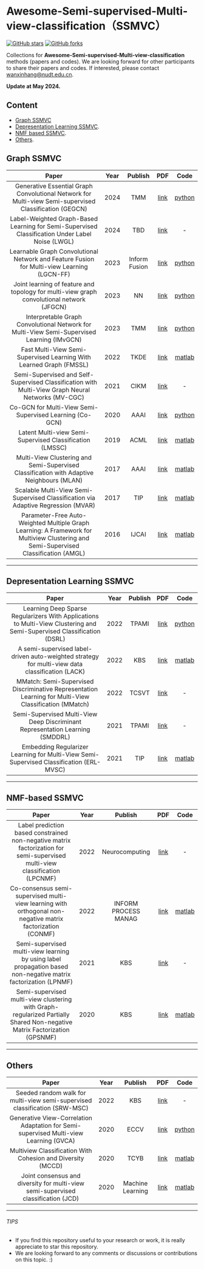 # Awesome-Semi-supervised-Multi-view-classification（SSMVC）
[stars-img]: https://img.shields.io/github/stars/wanxinhang/Awesome-Semi-supervised-Multi-view-classification?style=plastic
[stars-url]: https://github.com/wanxinhang/Awesome-semi-supervised-multi-view-classification/stargazers
[fork-img]: https://img.shields.io/github/forks/wanxinhang/Awesome-Semi-supervised-Multi-view-classification?style=plastic
[fork-url]: https://github.com/wanxinhang/Awesome-Semi-supervised-Multi-view-classification/network/members

[![GitHub stars][stars-img]][stars-url]
[![GitHub forks][fork-img]][fork-url]

Collections for **Awesome-Semi-supervised-Multi-view-classification** methods (papers and codes).
We are looking forward for other participants to share their papers and codes. If interested, please contact <wanxinhang@nudt.edu.cn>.

**Update at May 2024.**

## Content
  - [Graph SSMVC](#Graph-SSMVC)
  - [Depresentation Learning SSMVC](#Depresentation-Learning-SSMVC).
  - [NMF based SSMVC](#NMF-based-SSMVC).
  - [Others](#Others).


## Graph SSMVC
|Paper|Year|Publish|PDF|Code|
|  :-----: | :------: | :------: | :------: | :------: |
|Generative Essential Graph Convolutional Network for Multi-view Semi-supervised Classification (GEGCN)|2024|TMM|[link](https://ieeexplore.ieee.org/document/10462517)|[python](https://github.com/long319/GEGCN)|
|Label-Weighted Graph-Based Learning for Semi-Supervised Classification Under Label Noise (LWGL)|2024|TBD|[link](https://ieeexplore.ieee.org/document/10265191)|-|
|Learnable Graph Convolutional Network and Feature Fusion for Multi-view Learning (LGCN-FF)|2023|Inform Fusion|[link](https://dl.acm.org/doi/abs/10.1016/j.inffus.2023.02.013)|[python](https://github.com/chenzl23/LGCNFF)|
|Joint learning of feature and topology for multi-view graph convolutional network (JFGCN)|2023|NN|[link](https://dl.acm.org/doi/10.1016/j.neunet.2023.09.006)|[python](https://github.com/YuhongChen2320/JFGCN)|
|Interpretable Graph Convolutional Network for Multi-View Semi-Supervised Learning (IMvGCN)|2023|TMM|[link](https://ieeexplore.ieee.org/document/10080867)|[python](https://github.com/ZhihaoWu99/IMvGCN)|
|Fast Multi-View Semi-Supervised Learning With Learned Graph (FMSSL)|2022|TKDE|[link](https://ieeexplore.ieee.org/document/9026760)|[matlab](https://github.com/caccode/FMSSL)|
|Semi-Supervised and Self-Supervised Classification with Multi-View Graph Neural Networks (MV-CGC)|2021|CIKM|[link](https://dl.acm.org/doi/abs/10.1145/3459637.3482477)|-|
|Co-GCN for Multi-View Semi-Supervised Learning (Co-GCN)|2020|AAAI|[link](https://ojs.aaai.org/index.php/AAAI/article/view/5901)|[python](https://github.com/wanxinhang/Awesome-Semi-supervised-Multi-view-classification/blob/main/code/co-gcn/)|
|Latent Multi-view Semi-Supervised Classification (LMSSC)|2019|ACML|[link](https://proceedings.mlr.press/v101/bo19a.html)|[matlab](https://github.com/sckangz/LMVL)|
|Multi-View Clustering and Semi-Supervised Classification with Adaptive Neighbours (MLAN)|2017|AAAI|[link](https://ojs.aaai.org/index.php/AAAI/article/view/10909)|[matlab](https://github.com/Zing22/mlan)|
|Scalable Multi-View Semi-Supervised Classification via Adaptive Regression (MVAR)|2017|TIP|[link](https://ieeexplore.ieee.org/abstract/document/7953537)|[matlab](https://github.com/taohong08/Scalable-Multi-View-Semi-Supervised-Classification-via-Adaptive-Regression)|
|Parameter-Free Auto-Weighted Multiple Graph Learning: A Framework for Multiview Clustering and Semi-Supervised Classification (AMGL)|2016|IJCAI|[link](https://www.ijcai.org/Proceedings/16/Papers/269.pdf)|[matlab](https://github.com/kylejingli/AMGL-IJCAI16)|
---

## Depresentation Learning SSMVC
|Paper|Year|Publish|PDF|Code|
| :-----: | :------: | :------: | :------: | :------: |
|Learning Deep Sparse Regularizers With Applications to Multi-View Clustering and Semi-Supervised Classification (DSRL)|2022|TPAMI|[link](https://ieeexplore.ieee.org/abstract/document/9439159)|[python](https://github.com/chenzl23/DSRL)|
|A semi-supervised label-driven auto-weighted strategy for multi-view data classification (LACK)|2022|KBS|[link](https://www.sciencedirect.com/science/article/pii/S0950705122008577)|[matlab](https://github.com/isYuyuanYu/Label-driven-auto-weighted-constrained-K-means)|
|MMatch: Semi-Supervised Discriminative Representation Learning for Multi-View Classification (MMatch)|2022|TCSVT|[link](https://ieeexplore.ieee.org/abstract/document/9733884)|-|-|
|Semi-Supervised Multi-View Deep Discriminant Representation Learning (SMDDRL)|2021|TPAMI|[link](https://ieeexplore.ieee.org/abstract/document/8998334)|-|
|Embedding Regularizer Learning for Multi-View Semi-Supervised Classification (ERL-MVSC)|2021|TIP|[link](https://ieeexplore.ieee.org/abstract/document/9508823)|[matlab](https://github.com/huangsuj/ERL-MVSC)|
---

## NMF-based SSMVC
|Paper|Year|Publish|PDF|Code|
| :-----: | :------: | :------: | :------: | :------: |
|Label prediction based constrained non-negative matrix factorization for semi-supervised multi-view classification (LPCNMF)|2022|Neurocomputing|[link](https://www.sciencedirect.com/science/article/pii/S0925231222011742)|-|
|Co-consensus semi-supervised multi-view learning with orthogonal non-negative matrix factorization (CONMF)|2022|INFORM PROCESS MANAG|[link](https://www.sciencedirect.com/science/article/abs/pii/S0306457322001583)|[matlab](https://github.com/liangnaiyao/CONMF)|
|Semi-supervised multi-view learning by using label propagation based non-negative matrix factorization (LPNMF)|2021|KBS|[link](https://www.sciencedirect.com/science/article/pii/S0950705121005062)|-|
|Semi-supervised multi-view clustering with Graph-regularized Partially Shared Non-negative Matrix Factorization (GPSNMF)|2020|KBS|[link](https://www.sciencedirect.com/science/article/pii/S0950705119305271)|[matlab](https://github.com/liangnaiyao/GPSNMF)|
---

## Others
|Paper|Year|Publish|PDF|Code|
|  :-----: | :------: | :------: | :------: | :------: |
|Seeded random walk for multi-view semi-supervised classification (SRW-MSC)|2022|KBS|[link](https://www.sciencedirect.com/science/article/pii/S0950705121002793)|-|
|Generative View-Correlation Adaptation for Semi-supervised Multi-view Learning (GVCA)|2020|ECCV|[link](https://link.springer.com/chapter/10.1007/978-3-030-58568-6_19)|[python](https://github.com/wenwen0319/GVCA)|
|Multiview Classification With Cohesion and Diversity (MCCD)|2020|TCYB|[link](https://ieeexplore.ieee.org/document/8566154)|[matlab](https://github.com/taohong08/Multiview-Classification-With-Cohesion-and-Diversity)|
|Joint consensus and diversity for multi-view semi-supervised classification (JCD)|2020|Machine Learning|[link](https://link.springer.com/article/10.1007/s10994-019-05844-9)|[matlab](https://github.com/ChenpingHou/Joint-Consensus-and-Diversity-for-Multi-view-Semi-supervised-Classification/blob/master/JCD.m)|
---

###### TIPS
- If you find this repository useful to your research or work, it is really appreciate to star this repository. 
- We are looking forward to any comments or discussions or contributions on this topic. :)
